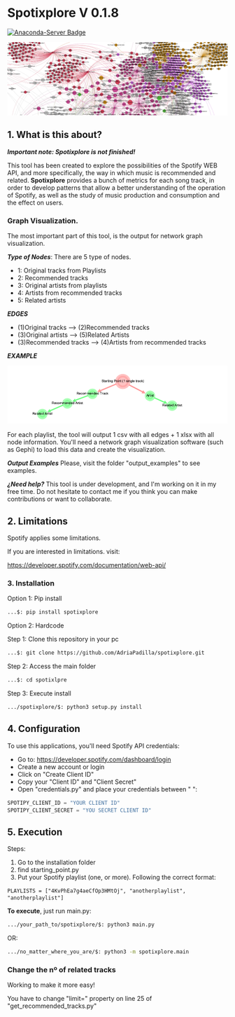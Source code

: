 # Spotixplore V 0.1.8
[![Anaconda-Server Badge](https://img.shields.io/pypi/v/spotixplore.svg)](https://pypi.org/project/spotixplore/)

![Spotixplore graph image](https://raw.githubusercontent.com/AdriaPadilla/spotixplore/master/img/img1.png
)

## 1. What is this about?
***Important note: Spotixplore is not finished!***

This tool has been created to explore the possibilities of the Spotify WEB API, and more specifically, the way in which music is recommended and related. **Spotixplore** provides a bunch of metrics for each song track, in order to develop patterns that allow a better understanding of the operation of Spotify, as well as the study of music production and consumption and the effect on users.

### Graph Visualization.
The most important part of this tool, is the output for network graph visualization.

***Type of Nodes***: There are 5 type of nodes.

- 1: Original tracks from Playlists
- 2: Recommended tracks
- 3: Original artists from playlists
- 4: Artists from recommended tracks
- 5: Related artists

***EDGES***

- (1)Original tracks --> (2)Recommended tracks
- (3)Original artists --> (5)Related Artists
- (3)Recommended tracks --> (4)Artists from recommended tracks

***EXAMPLE***

![Spotixplore graph image](https://raw.githubusercontent.com/AdriaPadilla/spotixplore/master/img/simple_graph_2.png
)


For each playlist, the tool will output 1 csv with all edges + 1 xlsx with all node information. You'll need a network graph visualization software (such as Gephi) to load this data and create the visualization. 

***Output Examples***
Please, visit the folder "output_examples" to see examples. 

***¿Need help?***
This tool is under development, and I'm working on it in my free time. Do not hesitate to contact me if you think you can make contributions or want to collaborate.


## 2. Limitations
Spotify applies some limitations.

If you are interested in limitations. visit:

https://developer.spotify.com/documentation/web-api/

### 3. Installation
Option 1: Pip install

```bash
...$: pip install spotixplore
```

Option 2: Hardcode

Step 1: Clone this repository in your pc

```bash
...$: git clone https://github.com/AdriaPadilla/spotixplore.git
```

Step 2: Access the main folder
```bash
...$: cd spotixlpre
```

Step 3: Execute install
```bash
.../spotixplore/$: python3 setup.py install
```

## 4. Configuration

To use this applications, you'll need Spotify API credentials:

+ Go to: https://developer.spotify.com/dashboard/login
+ Create a new account or login
+ Click on "Create Client ID"
+ Copy your "Client ID" and "Client Secret"
+ Open "credentials.py" and place your credentials between " ":
```python
SPOTIPY_CLIENT_ID = "YOUR CLIENT ID"
SPOTIPY_CLIENT_SECRET = "YOU SECRET CLIENT ID"
```

## 5. Execution
Steps:

1. Go to the installation folder
2. find starting_point.py
3. Put your Spotify playlist (one, or more). Following the correct format:
```python3
PLAYLISTS = ["4KvPhEa7g4aeCfOp3HMtOj", "anotherplaylist", "anotherplaylist"]
```

**To execute**, just run main.py:
```bash
.../your_path_to/spotixplore/$: python3 main.py
```
OR:
```bash
.../no_matter_where_you_are/$: python3 -m spotixplore.main
```

### Change the nº of related tracks

Working to make it more easy!

You have to change "limit=" property on line 25 of "get_recommended_tracks.py"
